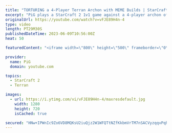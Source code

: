 ```yaml
---
title: "TORTURING a 4-Player Terran Archon with MEME Builds | StarCraft 2"
excerpt: "PiG plays a StarCraft 2 1v1 game against a 4-player archon of his Twitch viewers -- 🐷 Second Channel for Learning StarCraft 2: https://www.youtube.com/c/PiGRandom 🐷 Third Channel for Daily Pro Casts: https://www.youtube.com/c/PiGCasts -- 🐷 Watch live at https://www.twitch.tv/x5_pig 🐷 Support PiG:"
originalUrl: https://youtube.com/watch?v=vFJE89H4n-4
type: video
length: PT29M30S
publishedDateTime: 2023-06-09T10:56:00Z
heat: 50

featuredContent: "<iframe width=\"800\" height=\"500\" frameborder=\"0\" src=\"https://www.youtube.com/embed/vFJE89H4n-4\" allow=\"accelerometer; autoplay; encrypted-media; gyroscope; picture-in-picture\" allowfullscreen></iframe>"

provider:
  name: PiG
  domain: youtube.com

topics:
  - StarCraft 2
  - Terran

images:
  - url: https://i.ytimg.com/vi/vFJE89H4n-4/maxresdefault.jpg
    width: 1280
    height: 720
    isCached: true

secured: "HNw+IPWnIc9Zo6VD8MQKsU2iuQjz2W1WFQTtNZfKkbmVrTM7nSACVyzqqvPqhl6J0TEy8JF1t8bTYV2dTuxgcXrCIQuUtgeLvQfi6Q5hMaeXy39xZXEnwZB6SX8VPJKRiFXRAvgoAWJYjk5xc/MZnk+yE2d1R90qNiWhPlvcMA1pnjrCH6+kYH2kwNOlGU3mCnwXF0Qa3QJn97OVoxvAsRMpOyuflwTZMWM6ceo/a4Jd8MY6lQrFMYB3YSi3gv6V1ee0bxVd2XMFmBk4nCxxJOnHP0UJsj0xymEEcf5TCBGQGbHySecsq5hoT9kAiWkNS0Mt0FUMFrjlm6sAOm77lnbGfMazl5IP/3PssPc8ard/WUsfooHYM3s1NTMk/64inVTihS5G2PRXWqsWbqcPWEogIbDsxsY6FSsQBcjEvrw=;wUb0tRFgsXNV3Uy873h+hg=="
---
```


